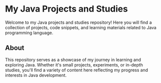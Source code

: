# My Java Projects and Studies

Welcome to my Java projects and studies repository! Here you will find a collection of projects, code snippets, and learning materials related to Java programming language.

## About
This repository serves as a showcase of my journey in learning and exploring Java. Whether it's small projects, experiments, or in-depth studies, you'll find a variety of content here reflecting my progress and interests in Java development.
